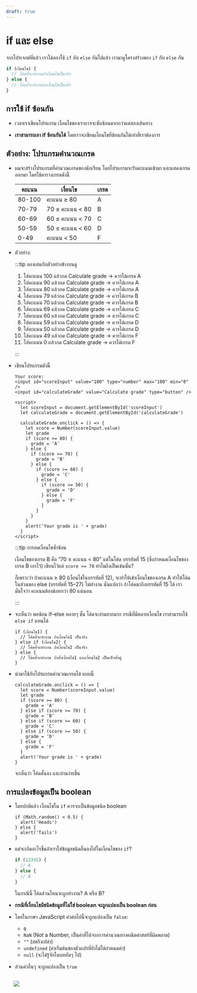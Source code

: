 ```yaml
---
draft: true
---
```


<script setup>
  import { reactive } from 'vue'
  import JsConsole from './components/JsConsole.vue'
  import CodeTemplate from './components/CodeTemplate.vue'
  import HtmlOutput from './components/HtmlOutput.vue'
</script>

# if และ else

จากโปรเจกต์ที่แล้ว
เราได้ลองใช้ `if` กับ `else` กันไปแล้ว
เรามาดูโครงสร้างของ `if` กับ `else` กัน

```js
if (เงื่อนไข) {
  // โค้ดที่จะทำงานถ้าเงื่อนไขเป็นจริง
} else {
  // โค้ดที่จะทำงานถ้าเงื่อนไขเป็นเท็จ
}
```

## การใช้ if ซ้อนกัน

- เวลาเราเขียนโปรแกรม
  เงื่อนไขของเราอาจจะซับซ้อนมากกว่าแค่สองเส้นทาง

- **เราสามารถเอา if ซ้อนกันได้**
  โดยเราจะเขียนเงื่อนไขที่ซ้อนกันได้เท่าที่เราต้องการ

## ตัวอย่าง: โปรแกรมคำนวณเกรด

- ผมจะสร้างโปรแกรมที่คำนวณเกรดของนักเรียน
  โดยโปรแกรมจะรับคะแนนเข้ามา และแสดงเกรดออกมา โดยใช้ตารางเกรดดังนี้

  | คะแนน  | เงื่อนไข           | เกรด |
  | ------ | ------------------ | ---- |
  | 80-100 | คะแนน ≥ 80         | A    |
  | 70-79  | 70 ≤ คะแนน &lt; 80 | B    |
  | 60-69  | 60 ≤ คะแนน &lt; 70 | C    |
  | 50-59  | 50 ≤ คะแนน &lt; 60 | D    |
  | 0-49   | คะแนน &lt; 50      | F    |

- ตัวอย่าง:

  <HtmlOutput src="/js/examples/if-else/grade-calculator.nested.html" :height="128" />

  :::tip ลองเล่นกับตัวอย่างข้างบนดู

  1. ใส่คะแนน 100 แล้วกด Calculate grade &rarr; ควรได้เกรด A
  2. ใส่คะแนน 90 แล้วกด Calculate grade &rarr; ควรได้เกรด A
  3. ใส่คะแนน 80 แล้วกด Calculate grade &rarr; ควรได้เกรด A
  4. ใส่คะแนน 79 แล้วกด Calculate grade &rarr; ควรได้เกรด B
  5. ใส่คะแนน 70 แล้วกด Calculate grade &rarr; ควรได้เกรด B
  6. ใส่คะแนน 69 แล้วกด Calculate grade &rarr; ควรได้เกรด C
  7. ใส่คะแนน 60 แล้วกด Calculate grade &rarr; ควรได้เกรด C
  8. ใส่คะแนน 59 แล้วกด Calculate grade &rarr; ควรได้เกรด D
  9. ใส่คะแนน 50 แล้วกด Calculate grade &rarr; ควรได้เกรด D
  10. ใส่คะแนน 49 แล้วกด Calculate grade &rarr; ควรได้เกรด F
  11. ใส่คะแนน 0 แล้วกด Calculate grade &rarr; ควรได้เกรด F

  :::

- เขียนโปรแกรมดังนี้

  ```html:line-numbers
  Your score:
  <input id="scoreInput" value="100" type="number" max="100" min="0" />
  <input id="calculateGrade" value="Calculate grade" type="button" />

  <script>
    let scoreInput = document.getElementById('scoreInput')
    let calculateGrade = document.getElementById('calculateGrade')

    calculateGrade.onclick = () => {
      let score = Number(scoreInput.value)
      let grade
      if (score >= 80) {
        grade = 'A'
      } else {
        if (score >= 70) {
          grade = 'B'
        } else {
          if (score >= 60) {
            grade = 'C'
          } else {
            if (score >= 50) {
              grade = 'D'
            } else {
              grade = 'F'
            }
          }
        }
      }
      alert('Your grade is ' + grade)
    }
  </script>
  ```

  :::tip การลดเงื่อนไขซ้ำซ้อน

  เงื่อนไขของเกรด B คือ “70 ≤ คะแนน &lt; 80”
  แต่ในโค้ด บรรทัดที่ 15 (ซึ่งกำหนดเงื่อนไขของเกรด B เอาไว้) เขียนไว้แค่ `score >= 70` ทำไมถึงเป็นเช่นนั้น?

  ก็เพราะว่า
  ถ้าคะแนน ≥ 80 (เงื่อนไขในบรรทัดที่ 12),
  จะทำให้เข้าเงื่อนไขของเกรด A
  ทำให้โค้ดในส่วนของ else (บรรทัดที่ 15–27) ไม่ทำงาน
  นั่นแปลว่า ถ้าโค้ดมาถึงบรรทัดที่ 15 ได้ เรามั่นใจว่า คะแนนต้องน้อยกว่า 80 แน่นอน

  :::

- จะเห็นว่า พอซ้อน if–else หลายๆ ชั้น โค้ดจะอ่านยากมาก
  กรณีที่มีหลายเงื่อนไข เราสามารถใช้ `else if` แทนได้

  ```js{3}
  if (เงื่อนไข1) {
    // โค้ดที่จะทำงาน ถ้าเงื่อนไข1 เป็นจริง
  } else if (เงื่อนไข2) {
    // โค้ดที่จะทำงาน ถ้าเงื่อนไข2 เป็นจริง
  } else {
    // โค้ดที่จะทำงาน ถ้าทั้งเงื่อนไข1 และเงื่อนไข2 เป็นเท็จทั้งคู่
  }
  ```

- นำมาใช้กับโปรแกรมคำนวณเกรดได้ แบบนี้

  ```js{6,8,10}
  calculateGrade.onclick = () => {
    let score = Number(scoreInput.value)
    let grade
    if (score >= 80) {
      grade = 'A'
    } else if (score >= 70) {
      grade = 'B'
    } else if (score >= 60) {
      grade = 'C'
    } else if (score >= 50) {
      grade = 'D'
    } else {
      grade = 'F'
    }
    alert('Your grade is ' + grade)
  }
  ```

  จะเห็นว่า โค้ดสั้นลง และอ่านง่ายขึ้น

## การแปลงข้อมูลเป็น boolean

- โดยปกติแล้ว เงื่อนไขใน `if` ควรจะเป็นข้อมูลชนิด boolean

  ```js{1}
  if (Math.random() < 0.5) {
    alert('Heads')
  } else {
    alert('Tails')
  }
  ```

- แต่จะเกิดอะไรขึ้นถ้าเราใส่ข้อมูลชนิดอื่นลงไปในเงื่อนไขของ `if`?

  ```js
  if (12345) {
    // A
  } else {
    // B
  }
  ```

  ในกรณีนี้
  โค้ดส่วนไหนจะถูกทำงาน?
  A หรือ B?

- **กรณีที่เงื่อนไขมีชนิดข้อมูลที่ไม่ใช่ boolean
  จะถูกแปลงเป็น boolean ก่อน**

- โดยในภาษา JavaScript ค่าต่อไปนี้จะถูกแปลงเป็น `false`:

  - `0`
  - `NaN` (Not a Number, เป็นค่าที่ได้จากการคำนวณทางคณิตศาสตร์ที่ผิดพลาด)
  - `""` (สตริงเปล่า)
  - `undefined` (ค่าเริ่มต้นของตัวแปรที่ยังไม่ได้กำหนดค่า)
  - `null` (จะได้รู้จักในบทถัดๆ ไป)

- ส่วนค่าอื่นๆ จะถูกแปลงเป็น `true`

<div class="ws-rounded-with-shadow" style="padding: 1px 20px">

![](https://im.dt.in.th/ipfs/bafybeiekcarsh7tr5eq32o4nxavd4otrzygcnjayq7dzvwp6rbout7m2y4/image.webp)

</div>
